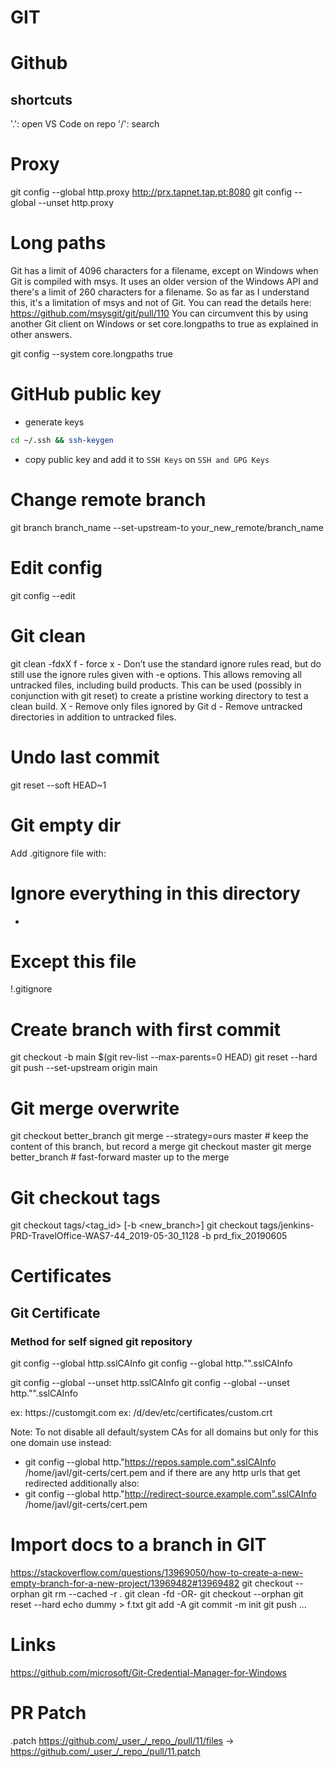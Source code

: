 # GIT

# Github
## shortcuts
'.': open VS Code on repo
'/': search

# Proxy
git config --global http.proxy http://prx.tapnet.tap.pt:8080
git config --global --unset http.proxy


# Long paths
Git has a limit of 4096 characters for a filename, except on Windows when Git is compiled with msys. It uses an older version of the Windows API and there's a limit of 260 characters for a filename.
So as far as I understand this, it's a limitation of msys and not of Git. You can read the details here: https://github.com/msysgit/git/pull/110
You can circumvent this by using another Git client on Windows or set core.longpaths to true as explained in other answers.

git config --system core.longpaths true

# GitHub public key
- generate keys
~~~bash
cd ~/.ssh && ssh-keygen
~~~
- copy public key and add it to `SSH Keys` on `SSH and GPG Keys`

# Change remote branch
git branch branch_name --set-upstream-to your_new_remote/branch_name


# Edit config
git config --edit


# Git clean
git clean -fdxX
f - force
x - Don’t use the standard ignore rules read, but do still use the ignore rules given with -e options.
This allows removing all untracked files, including build products.
This can be used (possibly in conjunction with git reset) to create a pristine working directory to test a clean build.
X - Remove only files ignored by Git
d - Remove untracked directories in addition to untracked files.


# Undo last commit
git reset --soft HEAD~1


# Git empty dir
Add .gitignore file with:
# Ignore everything in this directory
*
# Except this file
!.gitignore


# Create branch with first commit
git checkout -b main $(git rev-list --max-parents=0 HEAD)
git reset --hard
git push --set-upstream origin main


# Git merge overwrite
git checkout better_branch
git merge --strategy=ours master    # keep the content of this branch, but record a merge
git checkout master
git merge better_branch             # fast-forward master up to the merge


# Git checkout tags
git checkout tags/<tag_id> [-b <new_branch>]
git checkout tags/jenkins-PRD-TravelOffice-WAS7-44_2019-05-30_1128 -b prd_fix_20190605


# Certificates
## Git Certificate
### Method for self signed git repository
git config --global http.sslCAInfo <cert-file>
git config --global http."<git-repo>".sslCAInfo <cert-file>

git config --global --unset http.sslCAInfo
git config --global --unset http."<git-repo>".sslCAInfo

<git-repo>
ex: https://customgit.com
<cert-file>
ex: /d/dev/etc/certificates/custom.crt

Note:
To not disable all default/system CAs for all domains but only for this one domain use instead:
- git config --global http."https://repos.sample.com".sslCAInfo /home/javl/git-certs/cert.pem
and if there are any http urls that get redirected additionally also:
- git config --global http."http://redirect-source.example.com".sslCAInfo /home/javl/git-certs/cert.pem


# Import docs to a branch in GIT
https://stackoverflow.com/questions/13969050/how-to-create-a-new-empty-branch-for-a-new-project/13969482#13969482
git checkout --orphan <branchname>
git rm --cached -r .
git clean -fd
-OR-
git checkout --orphan <branchname>
git reset --hard
echo dummy > f.txt
git add -A
git commit -m init
git push ...

# Links
https://github.com/microsoft/Git-Credential-Manager-for-Windows

# PR Patch
<pr-path>.patch
https://github.com/_user_/_repo_/pull/11/files
->
https://github.com/_user_/_repo_/pull/11.patch
